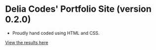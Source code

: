 # Delia Codes' Portfolio Site (version 0.2.0)


- Proudly hand coded using HTML and CSS.

[View the results here](http://www.delia.codes)
